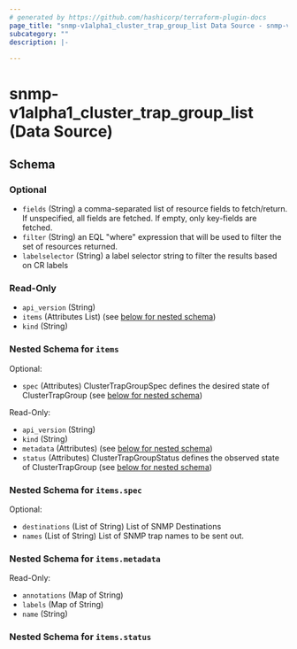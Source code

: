 ```yaml
---
# generated by https://github.com/hashicorp/terraform-plugin-docs
page_title: "snmp-v1alpha1_cluster_trap_group_list Data Source - snmp-v1alpha1"
subcategory: ""
description: |-
  
---
```


# snmp-v1alpha1_cluster_trap_group_list (Data Source)





<!-- schema generated by tfplugindocs -->
## Schema

### Optional

- `fields` (String) a comma-separated list of resource fields to fetch/return.  If unspecified, all fields are fetched.  If empty, only key-fields are fetched.
- `filter` (String) an EQL "where" expression that will be used to filter the set of resources returned.
- `labelselector` (String) a label selector string to filter the results based on CR labels

### Read-Only

- `api_version` (String)
- `items` (Attributes List) (see [below for nested schema](#nestedatt--items))
- `kind` (String)

<a id="nestedatt--items"></a>
### Nested Schema for `items`

Optional:

- `spec` (Attributes) ClusterTrapGroupSpec defines the desired state of ClusterTrapGroup (see [below for nested schema](#nestedatt--items--spec))

Read-Only:

- `api_version` (String)
- `kind` (String)
- `metadata` (Attributes) (see [below for nested schema](#nestedatt--items--metadata))
- `status` (Attributes) ClusterTrapGroupStatus defines the observed state of ClusterTrapGroup (see [below for nested schema](#nestedatt--items--status))

<a id="nestedatt--items--spec"></a>
### Nested Schema for `items.spec`

Optional:

- `destinations` (List of String) List of SNMP Destinations
- `names` (List of String) List of SNMP trap names to be sent out.


<a id="nestedatt--items--metadata"></a>
### Nested Schema for `items.metadata`

Read-Only:

- `annotations` (Map of String)
- `labels` (Map of String)
- `name` (String)


<a id="nestedatt--items--status"></a>
### Nested Schema for `items.status`
